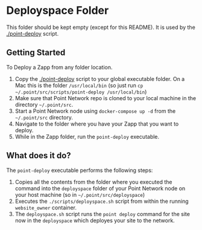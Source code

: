 # Deployspace Folder

This folder should be kept empty (except for this README). It is used by the [./point-deploy](../scripts/point-deploy) script.

## Getting Started

To Deploy a Zapp from any folder location.

1. Copy the [./point-deploy](../scripts/point-deploy) script to your global executable folder. On a Mac this is the folder `/usr/local/bin` (so just run `cp ~/.point/src/scripts/point-deploy /usr/local/bin`)
2. Make sure that Point Network repo is cloned to your local machine in the directory `~/.point/src`.
3. Start a Point Network node using `docker-compose up -d` from the `~/.point/src` directory.
4. Navigate to the folder where you have your Zapp that you want to deploy.
5. While in the Zapp folder, run the `point-deploy` executable.

## What does it do?

The `point-deploy` executable performs the following steps:

1. Copies all the contents from the folder where you executed the command into the `deployspace` folder of your Point Network node on your host machine (so in `~/.point/src/deployspace`)
2. Executes the `./scripts/deployspace.sh` script from within the running `website_owner` container.
3. The `deployspace.sh` script runs the `point deploy` command for the site now in the `deployspace` which deployes your site to the network.